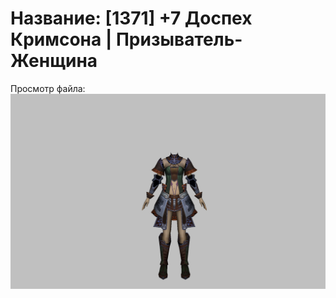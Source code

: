 # Название: [1371] +7 Доспех Кримсона | Призыватель-Женщина

Просмотр файла:
![p090004.png](p090004.png)